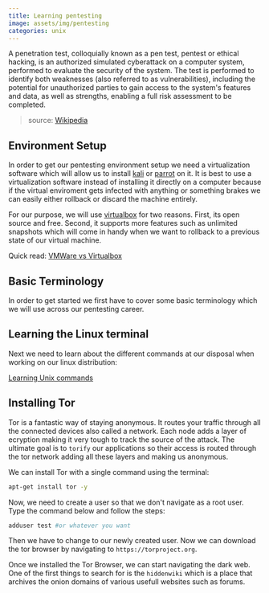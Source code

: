 ```yaml
---
title: Learning pentesting
image: assets/img/pentesting
categories: unix
---
```


A penetration test, colloquially known as a pen test, pentest or ethical
hacking, is an authorized simulated cyberattack on a computer system, performed
to evaluate the security of the system. The test is performed to identify
both weaknesses (also referred to as vulnerabilities), including the potential
for unauthorized parties to gain access to the system's features and data,
as well as strengths, enabling a full risk assessment to be completed.

> source: [Wikipedia](https://en.wikipedia.org/wiki/Penetration_test)

## Environment Setup

In order to get our pentesting environment setup we need a virtualization
software which will allow us to install [kali](https://www.kali.org) or
[parrot](https://parrotlinux.org) on it. It is best to use a virtualization
software instead of installing it directly on a computer because if the virtual
enviroment gets infected with anything or something brakes we can easily either
rollback or discard the machine entirely.

For our purpose, we will use [virtualbox](https://www.virtualbox.org) for two
reasons. First, its open source and free. Second, it supports more features such
as unlimited snapshots which will come in handy when we want to rollback to a
previous state of our virtual machine.

Quick read: [VMWare vs Virtualbox](http://techgenix.com/virtualbox-vmware-compared/)

## Basic Terminology

In order to get started we first have to cover some basic terminology which we
will use across our pentesting career.

## Learning the Linux terminal

Next we need to learn about the different commands at our disposal when working
on our linux distribution:

[Learning Unix commands](/learning-unix-commands)

## Installing Tor

Tor is a fantastic way of staying anonymous. It routes your traffic through all
the connected devices also called a network. Each node adds a layer of ecryption
making it very tough to track the source of the attack. The ultimate goal is to
`torify` our applications so their access is routed through the tor network
adding all these layers and making us anonymous.

We can install Tor with a single command using the terminal:

```bash
apt-get install tor -y
```

Now, we need to create a user so that we don't navigate as a root user. Type
the command below and follow the steps:

```bash
adduser test #or whatever you want
```

Then we have to change to our newly created user. Now we can download the tor
browser by navigating to `https://torproject.org`.

Once we installed the Tor Browser, we can start navigating the dark web. One of
the first things to search for is the `hiddenwiki` which is a place that
archives the onion domains of various usefull websites such as forums.
